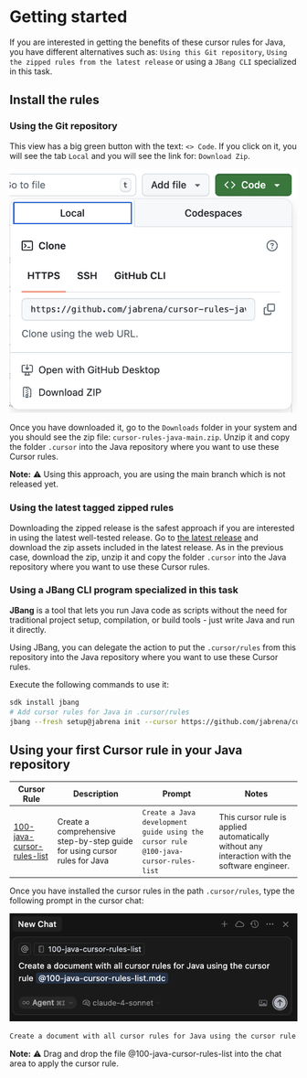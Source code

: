 # Getting started

If you are interested in getting the benefits of these cursor rules for Java, you have different alternatives such as: `Using this Git repository`, `Using the zipped rules from the latest release` or using a `JBang CLI` specialized in this task.

## Install the rules

### Using the Git repository

This view has a big green button with the text: `<> Code`. If you click on it, you will see the tab `Local` and you will see the link for: `Download Zip`.

![](./documentation/getting-started-github.png)

Once you have downloaded it, go to the `Downloads` folder in your system and you should see the zip file: `cursor-rules-java-main.zip`. Unzip it and copy the folder `.cursor` into the Java repository where you want to use these Cursor rules.

**Note:** ⚠️ Using this approach, you are using the main branch which is not released yet.

### Using the latest tagged zipped rules

Downloading the zipped release is the safest approach if you are interested in using the latest well-tested release. Go to [the latest release](https://github.com/jabrena/cursor-rules-java/releases) and download the zip assets included in the latest release. As in the previous case, download the zip, unzip it and copy the folder `.cursor` into the Java repository where you want to use these Cursor rules.

### Using a JBang CLI program specialized in this task

**JBang** is a tool that lets you run Java code as scripts without the need for traditional project setup, compilation, or build tools - just write Java and run it directly.

Using JBang, you can delegate the action to put the `.cursor/rules` from this repository into the Java repository where you want to use these Cursor rules.

Execute the following commands to use it:

```bash
sdk install jbang
# Add cursor rules for Java in .cursor/rules
jbang --fresh setup@jabrena init --cursor https://github.com/jabrena/cursor-rules-java
```

## Using your first Cursor rule in your Java repository

| Cursor Rule | Description | Prompt | Notes |
|-------------|-------------|--------|-------|
| [100-java-cursor-rules-list](.cursor/rules/100-java-cursor-rules-list.md) | Create a comprehensive step-by-step guide for using cursor rules for Java | `Create a Java development guide using the cursor rule @100-java-cursor-rules-list` | This cursor rule is applied automatically without any interaction with the software engineer. |

Once you have installed the cursor rules in the path `.cursor/rules`, type the following prompt in the cursor chat:

![](./documentation/getting-started-prompt.png)

```bash
Create a document with all cursor rules for Java using the cursor rule @100-java-cursor-rules-list
```

**Note:** ⚠️ Drag and drop the file @100-java-cursor-rules-list into the chat area to apply the cursor rule.
